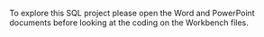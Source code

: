 To explore this SQL project please open the Word and PowerPoint documents before looking at the coding on the Workbench files.
